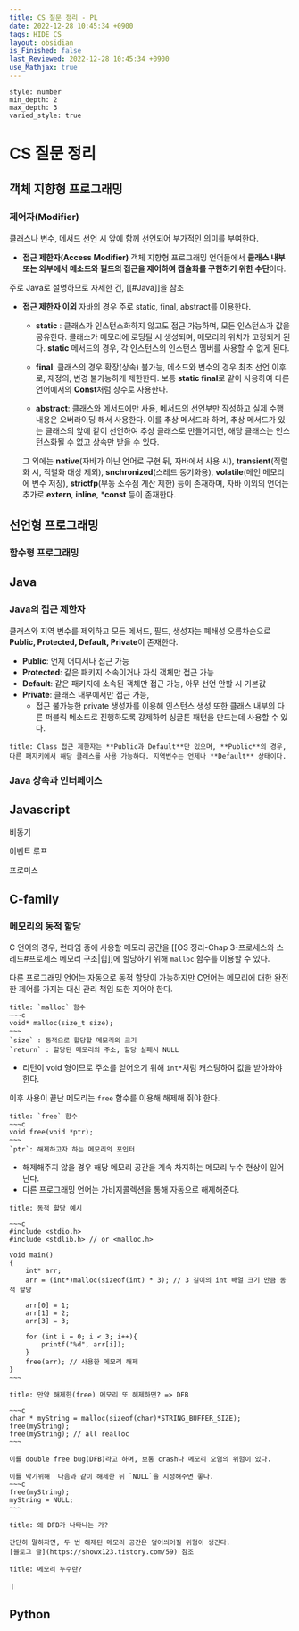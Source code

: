 ```yaml
---
title: CS 질문 정리 - PL
date: 2022-12-28 10:45:34 +0900
tags: HIDE CS 
layout: obsidian
is_Finished: false
last_Reviewed: 2022-12-28 10:45:34 +0900
use_Mathjax: true
---
```


```toc
style: number
min_depth: 2
max_depth: 3
varied_style: true
```

# CS 질문 정리
## 객체 지향형 프로그래밍



### 제어자(Modifier)
클래스나 변수, 메서드 선언 시 앞에 함께 선언되어 부가적인 의미를 부여한다.

- **접근 제한자(Access Modifier)**
객체 지향형 프로그래밍 언어들에서 **클래스 내부 또는 외부에서 메소드와 필드의 접근을 제어하여 캡슐화를 구현하기 위한 수단**이다.

주로 Java로 설명하므로 자세한 건, [[#Java]]을 참조

- **접근 제한자 이외**
	자바의 경우 주로 static, final, abstract를 이용한다.
	- **static** : 클래스가 인스턴스화하지 않고도 접근 가능하며, 모든 인스턴스가 값을 공유한다.
		클래스가 메모리에 로딩될 시 생성되며, 메모리의 위치가 고정되게 된다.
		**static** 메서드의 경우, 각 인스턴스의 인스턴스 멤버를 사용할 수 없게 된다.
		
	- **final**: 클래스의 경우 확장(상속) 불가능, 메소드와 변수의 경우 최초 선언 이후로, 재정의, 변경 불가능하게 제한한다.
		보통 **static final**로 같이 사용하여 다른 언어에서의 **Const**처럼 상수로 사용한다.
		
	- **abstract**:  클래스와 메서드에만 사용, 메서드의 선언부만 작성하고 실제 수행 내용은 오버라이딩 해서 사용한다.
		이를 추상 메서드라 하며, 추상 메서드가 있는 클래스의 앞에 같이 선언하여 추상 클래스로 만들어지면, 해당 클래스는 인스턴스화될 수 없고 상속만 받을 수 있다.
		
	그 외에는 **native**(자바가 아닌 언어로 구현 뒤, 자바에서 사용 시), **transient**(직렬화 시, 직렬화 대상 제외), **snchronized**(스레드 동기화용), **volatile**(메인 메모리에 변수 저장), **strictfp**(부동 소수점 계산 제한) 등이 존재하며, 자바 이외의 언어는 추가로 **extern**, **inline**, ***const** 등이 존재한다.
	

## 선언형 프로그래밍
### 함수형 프로그래밍

## Java
### Java의 접근 제한자
클래스와 지역 변수를 제외하고 모든 메서드, 필드, 생성자는 폐쇄성 오름차순으로 **Public, Protected, Default, Private**이 존재한다.

- **Public**: 언제 어디서나 접근 가능
- **Protected**: 같은 패키지 소속이거나 자식 객체만 접근 가능
- **Default**: 같은 패키지에 소속된 객체만 접근 가능, 아무 선언 안할 시 기본값
- **Private**: 클래스 내부에서만 접근 가능, 
	- 접근 불가능한 private 생성자를 이용해 인스턴스 생성 또한 클래스 내부의 다른 퍼블릭 메소드로 진행하도록 강제하여 싱글톤 패턴을 만드는데 사용할 수 있다.

```ad-seealso
title: Class 접근 제한자는 **Public과 Default**만 있으며, **Public**의 경우, 다른 패지키에서 해당 클래스를 사용 가능하다. 지역변수는 언제나 **Default** 상태이다.
```

### Java 상속과 인터페이스 


## Javascript

비동기

이벤트 루프

프로미스

## C-family

### 메모리의 동적 할당
C 언어의 경우, 런타임 중에 사용할 메모리 공간을 [[OS 정리-Chap 3-프로세스와 스레드#프로세스 메모리 구조|힙]]에 할당하기 위해 `malloc` 함수를 이용할 수 있다.

다른 프로그래밍 언어는 자동으로 동적 할당이 가능하지만 C언어는 메모리에 대한 완전한 제어를 가지는 대신 관리 책임 또한 지어야 한다.


```ad-note
title: `malloc` 함수
~~~c
void* malloc(size_t size);
~~~
`size` : 동적으로 할당할 메모리의 크기
`return` : 할당된 메모리의 주소, 할당 실패시 NULL
```
- 리턴이 void 형이므로 주소를 얻어오기 위해 `int*`처럼 캐스팅하여 값을 받아와야 한다.

이후 사용이 끝난 메모리는 `free` 함수를 이용해 해제해 줘야 한다.
```ad-note
title: `free` 함수
~~~c
void free(void *ptr);
~~~
`ptr`: 해제하고자 하는 메모리의 포인터
```
- 해제해주지 않을 경우 해당 메모리 공간을 계속 차지하는 메모리 누수 현상이 일어난다.
- 다른 프로그래밍 언어는 가비지콜렉션을 통해 자동으로 해제해준다.

```ad-example
title: 동적 할당 예시

~~~c
#include <stdio.h>
#include <stdlib.h> // or <malloc.h>

void main()
{
	int* arr;
	arr = (int*)malloc(sizeof(int) * 3); // 3 길이의 int 배열 크기 만큼 동적 할당 

	arr[0] = 1;
	arr[1] = 2;
	arr[3] = 3;

	for (int i = 0; i < 3; i++){
		printf("%d", arr[i]);
	}
	free(arr); // 사용한 메모리 해제
}
~~~
```


```ad-seealso
title: 만약 해제한(free) 메모리 또 해제하면? => DFB

~~~c
char * myString = malloc(sizeof(char)*STRING_BUFFER_SIZE);
free(myString); 
free(myString); // all realloc
~~~

이를 double free bug(DFB)라고 하며, 보통 crash나 메모리 오염의 위험이 있다. 

이를 막기위해  다음과 같이 해제한 뒤 `NULL`을 지정해주면 좋다.
~~~c
free(myString);
myString = NULL;
~~~
```

```ad-seealso
title: 왜 DFB가 나타나는 가?

간단히 말하자면, 두 번 해제된 메모리 공간은 덮어씌어질 위험이 생긴다.
[블로그 글](https://showx123.tistory.com/59) 참조
```

```ad-seealso
title: 메모리 누수란?

ㅣ
```


## Python